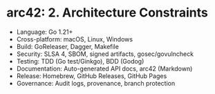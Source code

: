 # arc42: 2. Architecture Constraints

- Language: Go 1.21+
- Cross-platform: macOS, Linux, Windows
- Build: GoReleaser, Dagger, Makefile
- Security: SLSA 4, SBOM, signed artifacts, gosec/govulncheck
- Testing: TDD (Go test/Ginkgo), BDD (Godog)
- Documentation: Auto-generated API docs, arc42 (Markdown)
- Release: Homebrew, GitHub Releases, GitHub Pages
- Governance: Audit logs, provenance, branch protection
